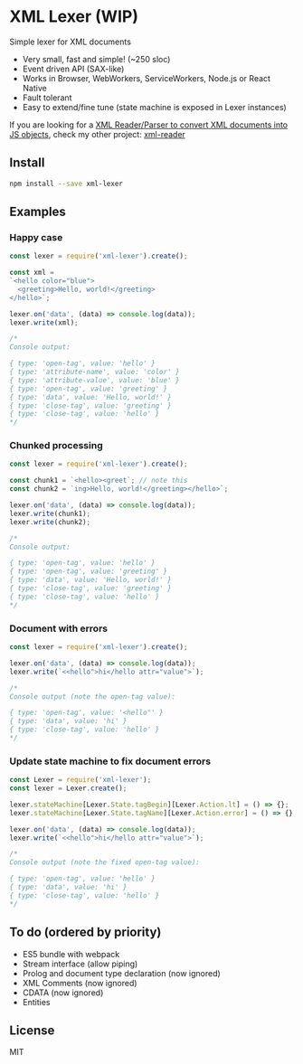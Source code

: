 # XML Lexer (WIP)

Simple lexer for XML documents
- Very small, fast and simple! (~250 sloc)
- Event driven API (SAX-like)
- Works in Browser, WebWorkers, ServiceWorkers, Node.js or React Native
- Fault tolerant
- Easy to extend/fine tune (state machine is exposed in Lexer instances)

If you are looking for a [XML Reader/Parser to convert XML documents into JS objects](https://github.com/pladaria/xml-reader), check my other project: [xml-reader](https://github.com/pladaria/xml-reader)

## Install

```bash
npm install --save xml-lexer
```

## Examples

### Happy case

```javascript
const lexer = require('xml-lexer').create();

const xml =
`<hello color="blue">
  <greeting>Hello, world!</greeting>
</hello>`;

lexer.on('data', (data) => console.log(data));
lexer.write(xml);

/*
Console output:

{ type: 'open-tag', value: 'hello' }
{ type: 'attribute-name', value: 'color' }
{ type: 'attribute-value', value: 'blue' }
{ type: 'open-tag', value: 'greeting' }
{ type: 'data', value: 'Hello, world!' }
{ type: 'close-tag', value: 'greeting' }
{ type: 'close-tag', value: 'hello' }
*/
```
### Chunked processing

```javascript
const lexer = require('xml-lexer').create();

const chunk1 = `<hello><greet`; // note this
const chunk2 = `ing>Hello, world!</greeting></hello>`;

lexer.on('data', (data) => console.log(data));
lexer.write(chunk1);
lexer.write(chunk2);

/*
Console output:

{ type: 'open-tag', value: 'hello' }
{ type: 'open-tag', value: 'greeting' }
{ type: 'data', value: 'Hello, world!' }
{ type: 'close-tag', value: 'greeting' }
{ type: 'close-tag', value: 'hello' }
*/
```

### Document with errors

```javascript
const lexer = require('xml-lexer').create();

lexer.on('data', (data) => console.log(data));
lexer.write(`<<hello">hi</hello attr="value">`);

/*
Console output (note the open-tag value):

{ type: 'open-tag', value: '<hello"' }
{ type: 'data', value: 'hi' }
{ type: 'close-tag', value: 'hello' }
*/
```

### Update state machine to fix document errors

```javascript
const Lexer = require('xml-lexer');
const lexer = Lexer.create();

lexer.stateMachine[Lexer.State.tagBegin][Lexer.Action.lt] = () => {};
lexer.stateMachine[Lexer.State.tagName][Lexer.Action.error] = () => {};

lexer.on('data', (data) => console.log(data));
lexer.write(`<<hello">hi</hello attr="value">`);

/*
Console output (note the fixed open-tag value):

{ type: 'open-tag', value: 'hello' }
{ type: 'data', value: 'hi' }
{ type: 'close-tag', value: 'hello' }
*/
```
## To do (ordered by priority)

- ES5 bundle with webpack
- Stream interface (allow piping)
- Prolog and document type declaration (now ignored)
- XML Comments (now ignored)
- CDATA (now ignored)
- Entities

## License

MIT
